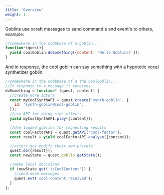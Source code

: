 ```yaml
---
title: 'Overview'
weight: 1
---
```


Goblins use xcraft messages to send command's and event's to others, example:

```js
//somewhere in the codebase of a goblin...
function*(quest){
  yield coolGoblin.doSomething({content: 'Hello Goblins!'});
}
```

And in response, the cool goblin can say something with a hypotetic vocal
synthetizer goblin:

```js
//somewhere in the codebase of a the coolGoblin...
//In response to a message it receives...
doSomething = function* (quest, content) {
  //create more actors
  const myCoolSynthAPI = quest.create('synth-goblin', {
    id: 'synth-goblin@cool-goblin',
  });
  //use API for doing side-effects
  yield myCoolSynthAPI.play({content});

  //Use loaded goblins for requesting results
  const coolFactorAPI = quest.getAPI('cool-factor');
  const result = yield coolFactorAPI.analyse({content});

  //actors may modify their own private
  quest.do({result});
  const newState = quest.goblin.getState();

  //make local decisions
  if (newState.get('isCoolContent')) {
    //send more messages
    quest.evt('cool-content.received');
  }
};
```

[1]: https://en.wikipedia.org/wiki/Actor_model
